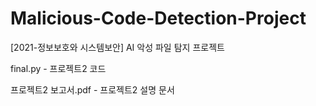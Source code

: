 # Malicious-Code-Detection-Project
[2021-정보보호와 시스템보안] AI 악성 파일 탐지 프로젝트

final.py - 프로젝트2 코드

프로젝트2 보고서.pdf - 프로젝트2 설명 문서
